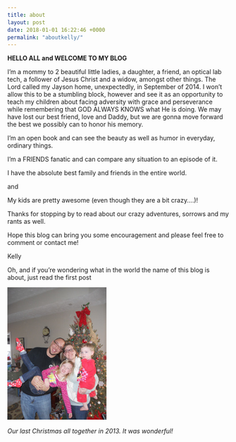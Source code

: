 ```yaml
---
title: about
layout: post
date: 2018-01-01 16:22:46 +0000
permalink: "aboutkelly/"
---
```

**HELLO ALL and WELCOME TO MY BLOG**

I’m a mommy to 2 beautiful little ladies, a daughter, a friend, an optical lab tech, a follower of Jesus Christ and a widow, amongst other things. The Lord called my Jayson home, unexpectedly, in September of 2014. I won’t allow this to be a stumbling block, however and see it as an opportunity to teach my children about facing adversity with grace and perseverance while remembering that GOD ALWAYS KNOWS what He is doing. We may have lost our best friend, love and Daddy, but we are gonna move forward the best we possibly can to honor his memory.

I’m an open book and can see the beauty as well as humor in everyday, ordinary things.

I’m a FRIENDS fanatic and can compare any situation to an episode of it.

I have the absolute best family and friends in the entire world.

and

My kids are pretty awesome (even though they are a bit crazy….)!

Thanks for stopping by to read about our crazy adventures, sorrows and my rants as well.

Hope this blog can bring you some encouragement and please feel free to comment or contact me!

Kelly

Oh, and if you’re wondering what in the world the name of this blog is about, just read the first post 

![](/_site/assets/034.jpg)

_Our last Christmas all together in 2013. It was wonderful!_
